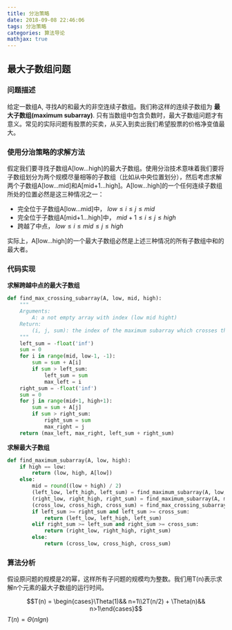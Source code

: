 ```yaml
---
title: 分治策略
date: 2018-09-08 22:46:06
tags: 分治策略
categories: 算法导论
mathjax: true
---
```


## 最大子数组问题

### 问题描述

给定一数组A, 寻找A的和最大的非空连续子数组。我们称这样的连续子数组为 **最大子数组(maximum subarray)**. 只有当数组中包含负数时，最大子数组问题才有意义。常见的实际问题有股票的买卖，从买入到卖出我们希望股票的价格净变值最大。

### 使用分治策略的求解方法

假定我们要寻找子数组A[low...high]的最大子数组。使用分治技术意味着我们要将子数组划分为两个规模尽量相等的子数组（比如从中央位置划分），然后考虑求解两个子数组A[low...mid]和A[mid+1...high]。A[low...high]的一个任何连续子数组所处的位置必然是这三种情况之一：
* 完全位于子数组A[low...mid]中，
$low \le i \le j \le mid$
* 完全位于子数组A[mid+1...high]中，
$mid+1 \le i \le j \le high$
* 跨越了中点，
$low \le i \le mid \le j \le high$

实际上，A[low...high]的一个最大子数组必然是上述三种情况的所有子数组中和的最大者。

### 代码实现

**求解跨越中点的最大子数组**
```python
def find_max_crossing_subarray(A, low, mid, high):
    """
    Arguments:
        A: a not empty array with index (low mid hight)
    Return:
        (i, j, sum): the index of the maximum subarray which crosses the mid.
    """
    left_sum = -float('inf')
    sum = 0
    for i in range(mid, low-1, -1):
        sum = sum + A[i]
        if sum > left_sum:
            left_sum = sum
            max_left = i
    right_sum = -float('inf')
    sum = 0
    for j in range(mid+1, high+1):
        sum = sum + A[j]
        if sum > right_sum:
            right_sum = sum
            max_right = j
    return (max_left, max_right, left_sum + right_sum)
```

**求解最大子数组**
```python
def find_maximum_subarray(A, low, high):
    if high == low:
        return (low, high, A[low])
    else:
        mid = round((low + high) / 2)
        (left_low, left_high, left_sum) = find_maximum_subarray(A, low, mid)
        (right_low, right_high, right_sum) = find_maximum_subarray(A, mid+1, high)
        (cross_low, cross_high, cross_sum) = find_max_crossing_subarray(A, low, mid, high)
        if left_sum >= right_sum and left_sum >= cross_sum:
            return (left_low, left_high, left_sum)
        elif right_sum >= left_sum and right_sum >= cross_sum:
            return (right_low, right_high, right_sum)
        else:
            return (cross_low, cross_high, cross_sum)
```

### 算法分析

假设原问题的规模是2的幂，这样所有子问题的规模均为整数。我们用T(n)表示求解n个元素的最大子数组的运行时间。

$$T(n) = \begin{cases}\Theta(1)&& n=1\\2T(n/2) + \Theta(n)&& n>1\end{cases}$$
$T(n) = \Theta(nlgn)$
